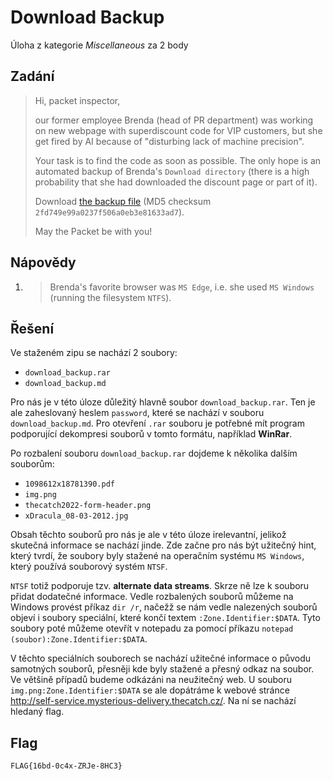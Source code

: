 # Download Backup
Úloha z kategorie *Miscellaneous* za 2 body

## Zadání

> Hi, packet inspector,
>
> our former employee Brenda (head of PR department) was working on new webpage with superdiscount code for VIP customers, but she get fired by AI because of "disturbing lack of machine precision".
>
> Your task is to find the code as soon as possible. The only hope is an automated backup of Brenda's `Download directory` (there is a high probability that she had downloaded the discount page or part of it).
>
> Download [the backup file](https://owncloud.cesnet.cz/index.php/s/ZgIMem5NDbS5SYZ) (MD5 checksum `2fd749e99a0237f506a0eb3e81633ad7`).
>
> May the Packet be with you!

## Nápovědy

1) > Brenda's favorite browser was `MS Edge`, i.e. she used `MS Windows` (running the filesystem `NTFS`).

## Řešení

Ve staženém zipu se nachází 2 soubory:
- `download_backup.rar`
- `download_backup.md`

Pro nás je v této úloze důležitý hlavně soubor `download_backup.rar`. Ten je ale zaheslovaný heslem `password`, které se nachází v souboru `download_backup.md`. Pro otevření `.rar` souboru je potřebné mít program podporující dekompresi souborů v tomto formátu, například **WinRar**.

Po rozbalení souboru `download_backup.rar` dojdeme k několika dalším souborům:
- `1098612x18781390.pdf`
- `img.png`
- `thecatch2022-form-header.png`
- `xDracula_08-03-2012.jpg`

Obsah těchto souborů pro nás je ale v této úloze irelevantní, jelikož skutečná informace se nachází jinde. Zde začne pro nás být užitečný hint, který tvrdí, že soubory byly stažené na operačním systému `MS Windows`, který používá souborový systém `NTSF`.

`NTSF` totiž podporuje tzv. **alternate data streams**. Skrze ně lze k souboru přidat dodatečné informace. Vedle rozbalených souborů můžeme na Windows provést příkaz `dir /r`, načežž se nám vedle nalezených souborů objeví i soubory speciální, které končí textem `:Zone.Identifier:$DATA`. Tyto soubory poté můžeme otevřít v notepadu za pomocí příkazu `notepad (soubor):Zone.Identifier:$DATA`.

V těchto speciálních souborech se nachází užitečné informace o původu samotných souborů, přesněji kde byly stažené a přesný odkaz na soubor. Ve většině případů budeme odkázáni na neužitečný web. U souboru `img.png:Zone.Identifier:$DATA` se ale dopátráme k webové stránce http://self-service.mysterious-delivery.thecatch.cz/. Na ní se nachází hledaný flag.

## Flag
`FLAG{16bd-0c4x-ZRJe-8HC3}`
